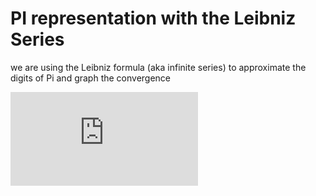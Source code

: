 # PI representation with the Leibniz Series 
we are using the Leibniz formula (aka infinite series) to approximate the digits of Pi and graph the convergence

![](https://mfsiat.github.io/Coding_Challenge/PiApproximation_LeibnizSeries/sketch.js)

